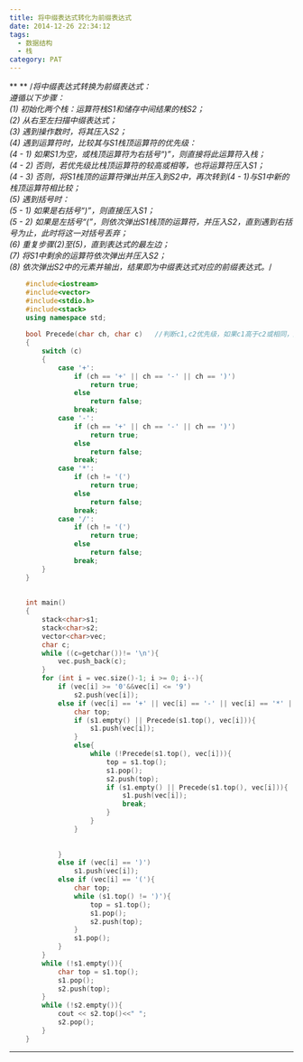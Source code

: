 ```yaml
---
title: 将中缀表达式转化为前缀表达式
date: 2014-12-26 22:34:12
tags: 
  - 数据结构
  - 栈
category: PAT
---
```


** ** /*将中缀表达式转换为前缀表达式：   
遵循以下步骤：  
(1) 初始化两个栈：运算符栈S1和储存中间结果的栈S2；  
(2) 从右至左扫描中缀表达式；  
(3) 遇到操作数时，将其压入S2；  
(4) 遇到运算符时，比较其与S1栈顶运算符的优先级：  
(4 - 1) 如果S1为空，或栈顶运算符为右括号“)”，则直接将此运算符入栈；  
(4 - 2) 否则，若优先级比栈顶运算符的较高或相等，也将运算符压入S1；  
(4 - 3) 否则，将S1栈顶的运算符弹出并压入到S2中，再次转到(4 - 1)与S1中新的栈顶运算符相比较；  
(5) 遇到括号时：  
(5 - 1) 如果是右括号“)”，则直接压入S1；  
(5 - 2) 如果是左括号“(”，则依次弹出S1栈顶的运算符，并压入S2，直到遇到右括号为止，此时将这一对括号丢弃；  
(6) 重复步骤(2)至(5)，直到表达式的最左边；  
(7) 将S1中剩余的运算符依次弹出并压入S2；  
(8) 依次弹出S2中的元素并输出，结果即为中缀表达式对应的前缀表达式。*/
<!-- more -->
    
```C++   
    #include<iostream>
    #include<vector>
    #include<stdio.h>
    #include<stack>
    using namespace std;
    
    bool Precede(char ch, char c)   //判断c1,c2优先级，如果c1高于c2或相同，返回true,否则返回false   ch是栈顶元素
    {
    	switch (c)
    	{
    		case '+':
    			if (ch == '+' || ch == '-' || ch == ')')
    				return true;
    			else
    				return false;
    			break;
    		case '-':
    			if (ch == '+' || ch == '-' || ch == ')')
    				return true;
    			else
    				return false;
    			break;
    		case '*':
    			if (ch != '(')
    				return true;
    			else
    				return false;
    			break;
    		case '/':
    			if (ch != '(')
    				return true;
    			else
    				return false;
    			break;
    	}
    }
    
    
    int main()
    {
    	stack<char>s1;
    	stack<char>s2;
    	vector<char>vec;
    	char c;
    	while ((c=getchar())!= '\n'){
    		vec.push_back(c);
    	}
    	for (int i = vec.size()-1; i >= 0; i--){
    		if (vec[i] >= '0'&&vec[i] <= '9')
    			s2.push(vec[i]);
    		else if (vec[i] == '+' || vec[i] == '-' || vec[i] == '*' || vec[i] == '/'){		
    			char top;
    			if (s1.empty() || Precede(s1.top(), vec[i])){
    				s1.push(vec[i]);
    			}		
    			else{
    				while (!Precede(s1.top(), vec[i])){
    					top = s1.top();
    					s1.pop();
    					s2.push(top);
    					if (s1.empty() || Precede(s1.top(), vec[i])){
    						s1.push(vec[i]);
    						break;
    					}
    				}
    			}
    			
    			
    		}
    		else if (vec[i] == ')')
    			s1.push(vec[i]);
    		else if (vec[i] == '('){
    			char top;
    			while (s1.top() != ')'){
    				top = s1.top();
    				s1.pop();
    				s2.push(top);
    			}
    			s1.pop();
    		}
    	}
    	while (!s1.empty()){
    		char top = s1.top();
    		s1.pop();
    		s2.push(top);
    	}
    	while (!s2.empty()){
    		cout << s2.top()<<" ";
    		s2.pop();
    	}
    }
```
  
** **

